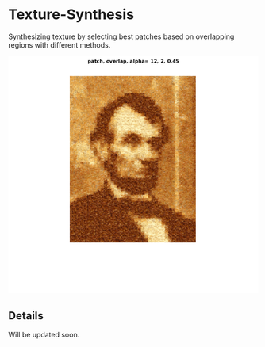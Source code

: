 # Texture-Synthesis
Synthesizing texture by selecting best patches based on overlapping regions with different methods.


<img src="linc2.png">



## Details

Will be updated soon.
